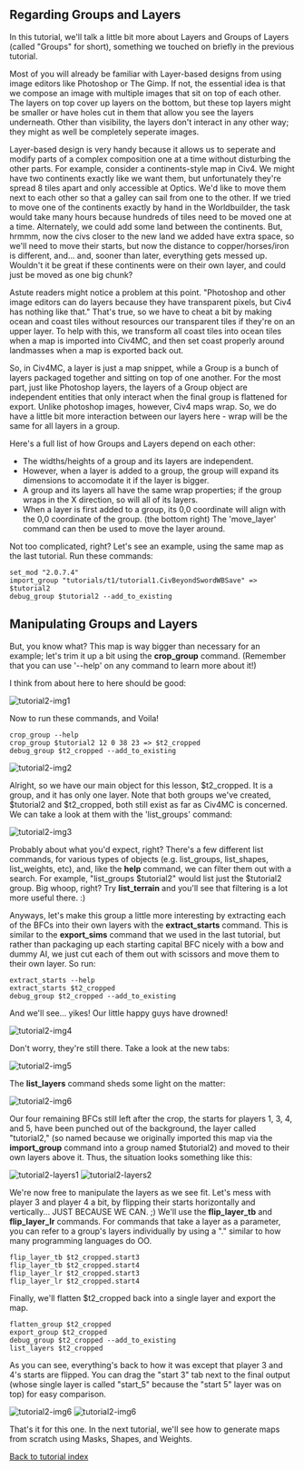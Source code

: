 ## Regarding Groups and Layers

In this tutorial, we'll talk a little bit more about Layers and Groups of Layers (called "Groups" for short), something we touched on briefly in the previous tutorial.

Most of you will already be familiar with Layer-based designs from using image editors like Photoshop or The Gimp. If not, the essential idea is that we compose an image with multiple images that sit on top of each other. The layers on top cover up layers on the bottom, but these top layers might be smaller or have holes cut in them that allow you see the layers underneath. Other than visibility, the layers don't interact in any other way; they might as well be completely seperate images.

Layer-based design is very handy because it allows us to seperate and modify parts of a complex composition one at a time without disturbing the other parts. For example, consider a continents-style map in Civ4. We might have two continents exactly like we want them, but unfortunately they're spread 8 tiles apart and only accessible at Optics. We'd like to move them next to each other so that a galley can sail from one to the other. If we tried to move one of the continents exactly by hand in the Worldbuilder, the task would take many hours because hundreds of tiles need to be moved one at a time. Alternately, we could add some land between the continents. But, hrmmm, now the civs closer to the new land we added have extra space, so we'll need to move their starts, but now the distance to copper/horses/iron is different, and... and, sooner than later, everything gets messed up. Wouldn't it be great if these continents were on their own layer, and could just be moved as one big chunk?

Astute readers might notice a problem at this point. "Photoshop and other image editors can do layers because they have transparent pixels, but Civ4 has nothing like that." That's true, so we have to cheat a bit by making ocean and coast tiles without resources our transparent tiles if they're on an upper layer. To help with this, we transform all coast tiles into ocean tiles when a map is imported into Civ4MC, and then set coast properly around landmasses when a map is exported back out.

So, in Civ4MC, a layer is just a map snippet, while a Group is a bunch of layers packaged together and sitting on top of one another. For the most part, just like Photoshop layers, the layers of a Group object are independent entities that only interact when the final group is flattened for export. Unlike photoshop images, however, Civ4 maps wrap. So, we do have a little bit more interaction between our layers here - wrap will be the same for all layers in a group.

Here's a full list of how Groups and Layers depend on each other:

* The widths/heights of a group and its layers are independent.
* However, when a layer is added to a group, the group will expand its dimensions to accomodate it if the layer is bigger.
* A group and its layers all have the same wrap properties; if the group wraps in the X direction, so will all of its layers.
* When a layer is first added to a group, its 0,0 coordinate will align with the 0,0 coordinate of the group. (the bottom right) The 'move_layer' command can then be used to move the layer around.

Not too complicated, right? Let's see an example, using the same map as the last tutorial. Run these commands:

    set_mod "2.0.7.4"
    import_group "tutorials/t1/tutorial1.CivBeyondSwordWBSave" => $tutorial2
    debug_group $tutorial2 --add_to_existing
    
## Manipulating Groups and Layers
    
But, you know what? This map is way bigger than necessary for an example; let's trim it up a bit using the **crop_group** command. (Remember that you can use '--help' on any command to learn more about it!)

I think from about here to here should be good:

![tutorial2-img1](t2/i1.png)

Now to run these commands, and Voila!
    
    crop_group --help
    crop_group $tutorial2 12 0 38 23 => $t2_cropped
    debug_group $t2_cropped --add_to_existing
    
![tutorial2-img2](t2/i2.png)
    
Alright, so we have our main object for this lesson, $t2_cropped. It is a group, and it has only one layer. Note that both groups we've created, $tutorial2 and $t2_cropped, both still exist as far as Civ4MC is concerned. We can take a look at them with the 'list_groups' command:

![tutorial2-img3](t2/i3.png)
    
Probably about what you'd expect, right? There's a few different list commands, for various types of objects (e.g. list_groups, list_shapes, list_weights, etc), and, like the **help** command, we can filter them out with a search. For example, "list_groups $tutorial2" would list just the $tutorial2 group. Big whoop, right? Try **list_terrain** and you'll see that filtering is a lot more useful there. :)

Anyways, let's make this group a little more interesting by extracting each of the BFCs into their own layers with the **extract_starts** command. This is similar to the **export_sims** command that we used in the last tutorial, but rather than packaging up each starting capital BFC nicely with a bow and dummy AI, we just cut each of them out with scissors and move them to their own layer. So run:

    extract_starts --help
    extract_starts $t2_cropped
    debug_group $t2_cropped --add_to_existing
    
And we'll see... yikes! Our little happy guys have drowned!

![tutorial2-img4](t2/i4.png)

Don't worry, they're still there. Take a look at the new tabs:

![tutorial2-img5](t2/i5.png)

The **list_layers** command sheds some light on the matter:

![tutorial2-img6](t2/i6.png)

Our four remaining BFCs still left after the crop, the starts for players 1, 3, 4, and 5, have been punched out of the background, the layer called "tutorial2," (so named because we originally imported this map via the **import_group** command into a group named $tutorial2) and moved to their own layers above it.  Thus, the situation looks something like this:

![tutorial2-layers1](t2/layers1.png)
![tutorial2-layers2](t2/layers2.png)

We're now free to manipulate the layers as we see fit. Let's mess with player 3 and player 4 a bit, by flipping their starts horizontally and vertically... JUST BECAUSE WE CAN. ;) We'll use the **flip_layer_tb** and **flip_layer_lr** commands. For commands that take a layer as a parameter, you can refer to a group's layers individually by using a "." similar to how many programming languages do OO.

    flip_layer_tb $t2_cropped.start3
    flip_layer_tb $t2_cropped.start4
    flip_layer_lr $t2_cropped.start3
    flip_layer_lr $t2_cropped.start4
    
Finally, we'll flatten $t2_cropped back into a single layer and export the map.

    flatten_group $t2_cropped
    export_group $t2_cropped
    debug_group $t2_cropped --add_to_existing
    list_layers $t2_cropped
    
As you can see, everything's back to how it was except that player 3 and 4's starts are flipped. You can drag the "start 3" tab next to the final output (whose single layer is called "start_5" because the "start 5" layer was on top) for easy comparison.

![tutorial2-img6](t2/i7.png)
![tutorial2-img6](t2/i8.png)

That's it for this one. In the next tutorial, we'll see how to generate maps from scratch using Masks, Shapes, and Weights.

[Back to tutorial index](Readme.md)